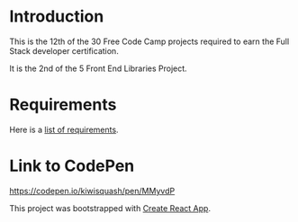 # Introduction

This is the 12th of the 30 Free Code Camp projects required to earn the Full Stack developer certification.

It is the 2nd of the 5 Front End Libraries Project.

# Requirements

Here is a [list of requirements](https://docs.google.com/document/d/1qHmy8T33hcF0sPWE8yV-96wMEgznthzx1sFt0thlU-k/edit).

# Link to CodePen

https://codepen.io/kiwisquash/pen/MMyvdP

This project was bootstrapped with [Create React App](https://github.com/facebook/create-react-app).


